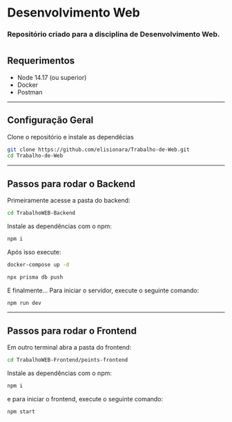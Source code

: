 # Desenvolvimento Web
### Repositório criado para a disciplina de Desenvolvimento Web.

#

## Requerimentos

* Node 14.17 (ou superior)
* Docker
* Postman

---

## Configuração Geral

Clone o repositório e instale as dependêcias

```bash
git clone https://github.com/elisionara/Trabalho-de-Web.git
cd Trabalho-de-Web
```

---

## Passos para rodar o Backend

Primeiramente acesse a pasta do backend:

```bash
cd TrabalhoWEB-Backend
```

Instale as dependências com o npm:

```bash
npm i
```

Após isso execute:

```bash
docker-compose up -d
```
```bash
npx prisma db push
```

E finalmente... Para iniciar o servidor, execute o seguinte comando:

```bash
npm run dev
```

---

## Passos para rodar o Frontend

Em outro terminal abra a pasta do frontend:

```bash
cd TrabalhoWEB-Frontend/points-frontend
```

Instale as dependências com o npm:

```bash
npm i
```

e para iniciar o frontend, execute o seguinte comando:

```bash
npm start
```
